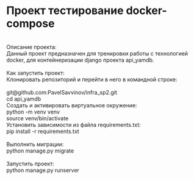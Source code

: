 <h1>Проект тестирование docker-compose</h1><br>
Описание проекта:<br>
Данный проект предназначен для тренировки работы с технологией docker, для контейнеризации django проекта api_yamdb.<br>
<br>
Как запустить проект:<br>
Клонировать репозиторий и перейти в него в командной строке:<br>
<br>
git@github.com:PavelSavvinov/infra_sp2.git<br>
cd api_yamdb<br>
Cоздать и активировать виртуальное окружение:<br>
python -m venv venv<br>
source venv/bin/activate
<br>
Установить зависимости из файла requirements.txt:<br>
pip install -r requirements.txt<br>
<br>
Выполнить миграции:<br>
python manage.py migrate<br>
<br>
Запустить проект:<br>
python manage.py runserver<br>

